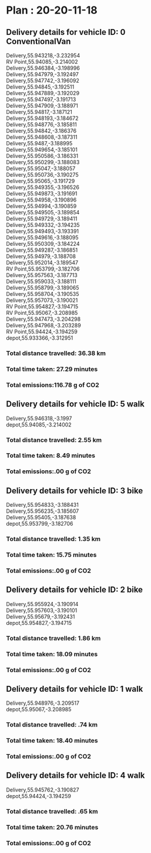 # Plan : 20-20-11-18
## Delivery details for vehicle ID: 0 ConventionalVan 
Delivery,55.943218,-3.232954<br>RV Point,55.94085,-3.214002<br>Delivery,55.946384,-3.198996<br>Delivery,55.947979,-3.192497<br>Delivery,55.947742,-3.196092<br>Delivery,55.94845,-3.192511<br>Delivery,55.947889,-3.192029<br>Delivery,55.947497,-3.191713<br>Delivery,55.947909,-3.188971<br>Delivery,55.94817,-3.187121<br>Delivery,55.948193,-3.184672<br>Delivery,55.948776,-3.185811<br>Delivery,55.94842,-3.186376<br>Delivery,55.948608,-3.187311<br>Delivery,55.9487,-3.188995<br>Delivery,55.949654,-3.185101<br>Delivery,55.950586,-3.186331<br>Delivery,55.950299,-3.188083<br>Delivery,55.95047,-3.188057<br>Delivery,55.950736,-3.190275<br>Delivery,55.95065,-3.191729<br>Delivery,55.949355,-3.196526<br>Delivery,55.949873,-3.191691<br>Delivery,55.94958,-3.190896<br>Delivery,55.94994,-3.190859<br>Delivery,55.949505,-3.189854<br>Delivery,55.949729,-3.189411<br>Delivery,55.949332,-3.194235<br>Delivery,55.949493,-3.193391<br>Delivery,55.949616,-3.188095<br>Delivery,55.950309,-3.184224<br>Delivery,55.949287,-3.186851<br>Delivery,55.94979,-3.188708<br>Delivery,55.952014,-3.189547<br>RV Point,55.953799,-3.182706<br>Delivery,55.957563,-3.187713<br>Delivery,55.959033,-3.188111<br>Delivery,55.958799,-3.189065<br>Delivery,55.958704,-3.190535<br>Delivery,55.957073,-3.190021<br>RV Point,55.954827,-3.194715<br>RV Point,55.95067,-3.208985<br>Delivery,55.947473,-3.204298<br>Delivery,55.947968,-3.203289<br>RV Point,55.94424,-3.194259<br>depot,55.933366,-3.312951<br>
### Total distance travelled: 36.38 km 
### Total time taken: 27.29 minutes 
### Total emissions:116.78 g of CO2
## Delivery details for vehicle ID: 5 walk 
Delivery,55.946318,-3.1997<br>depot,55.94085,-3.214002<br>
### Total distance travelled: 2.55 km 
### Total time taken: 8.49 minutes 
### Total emissions:.00 g of CO2
## Delivery details for vehicle ID: 3 bike 
Delivery,55.954833,-3.188431<br>Delivery,55.956235,-3.185607<br>Delivery,55.95405,-3.187638<br>depot,55.953799,-3.182706<br>
### Total distance travelled: 1.35 km 
### Total time taken: 15.75 minutes 
### Total emissions:.00 g of CO2
## Delivery details for vehicle ID: 2 bike 
Delivery,55.955924,-3.190914<br>Delivery,55.957603,-3.190101<br>Delivery,55.95679,-3.192431<br>depot,55.954827,-3.194715<br>
### Total distance travelled: 1.86 km 
### Total time taken: 18.09 minutes 
### Total emissions:.00 g of CO2
## Delivery details for vehicle ID: 1 walk 
Delivery,55.948976,-3.209517<br>depot,55.95067,-3.208985<br>
### Total distance travelled: .74 km 
### Total time taken: 18.40 minutes 
### Total emissions:.00 g of CO2
## Delivery details for vehicle ID: 4 walk 
Delivery,55.945762,-3.190827<br>depot,55.94424,-3.194259<br>
### Total distance travelled: .65 km 
### Total time taken: 20.76 minutes 
### Total emissions:.00 g of CO2
